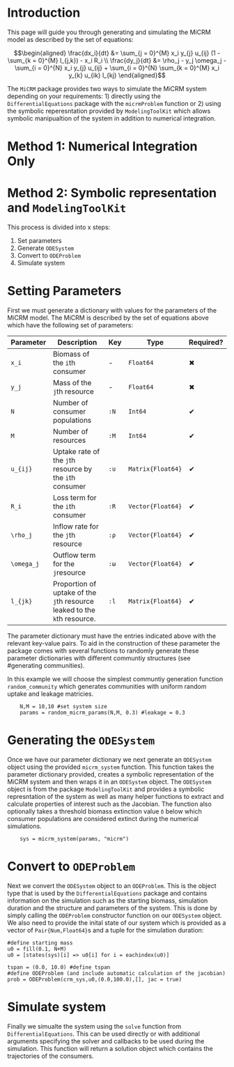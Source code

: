 # Introduction
This page will guide you through generating and simulating the MiCRM model as described by the set of equations:

```math
\begin{aligned}
    \frac{dx_i}{dt} &= \sum_{j = 0}^{M} x_i y_{j} u_{ij}  (1 - \sum_{k = 0}^{M} l_{j,k}) - x_i R_i \\
    \frac{dy_j}{dt} &= \rho_j - y_j \omega_j - \sum_{i = 0}^{N} x_i y_{j} u_{ij} + \sum_{i = 0}^{N} \sum_{k = 0}^{M} x_i y_{k} u_{ik} l_{kj}
\end{aligned}
```
The `MiCRM` package provides two ways to simulate the MiCRM system depending on your requirements: 1) directly using the `DifferentialEquations` package with the `micrmProblem` function or 2) using the symbolic reperesntation provided by `ModelingToolKit` which allows symbolic manipualtion of the system in addition to numerical integration. 

# Method 1: Numerical Integration Only



# Method 2: Symbolic representation and `ModelingToolKit`

This process is divided into x steps:
1. Set parameters
2. Generate `ODESystem`
3. Convert to `ODEProblem`
4. Simulate system

# Setting Parameters
First we must generate a dictionary with values for the parameters of the MiCRM model. The MiCRM is described by the set of equations above which have the following set of parameters:

| Parameter    	| Description                                                                  	| Key  	| Type              	| Required? |
|--------------	|------------------------------------------------------------------------------	|------	|-------------------    |-----------|
| ``x_i``      	| Biomass of the ``i``th consumer                                              	| -    	| `Float64`         	| ✖         |
| ``y_j``      	| Mass of the ``j``th resource                                                 	| -    	| `Float64`         	| ✖         |
| ``N``        	| Number of consumer populations                                               	| `:N` 	| `Int64`           	| ✔         |
| ``M``        	| Number of resources                                                          	| `:M` 	| `Int64`           	| ✔         |
| ``u_{ij}``   	| Uptake rate of the `j`th resource  by the `i`th consumer                     	| `:u` 	| `Matrix{Float64}` 	| ✔         |
| ``R_i``      	| Loss term for the ``i``th consumer                                           	| `:R` 	| `Vector{Float64}` 	| ✔         |
| ``\rho_j``   	| Inflow rate for the ``j``th resource                                         	| `:ρ` 	| `Vector{Float64}` 	| ✔         |
| ``\omega_j`` 	| Outflow term for the ``j``resource                                           	| `:ω` 	| `Vector{Float64}` 	| ✔         |
| ``l_{jk}``   	| Proportion of uptake of the ``j``th resource leaked to the ``k``th resource. 	| `:l` 	| `Matrix{Float64}` 	| ✔         |

The parameter dictionary must have the entries indicated above with the relevant key-value pairs. To aid in the construction of these parameter the package comes with several functions to randomly generate these parameter dictionaries with different communtiy structures (see #generating communities). 

In this example we will choose the simplest communtiy generation function `random_community` which generates communities with uniform random uptake and leakage matricies. 

```@example
    N,M = 10,10 #set system size 
    params = random_micrm_params(N,M, 0.3) #leakage = 0.3
```

# Generating the `ODESystem`

Once we have our parameter dictionary we next generate an `ODESystem` object using the provided `micrm_system` function. This function takes the parameter dictionary provided, creates a symbolic representation of the MiCRM system and then wraps it in an `ODESystem` object. The `ODESystem` object is from the package `ModelingToolKit` and provides a symbolic represntation of the system as well as many helper functions to extract and calculate properties of interest such as the Jacobian. The function also optionally takes a threshold biomass extinction value `δ` below which consumer populations are considered extinct during the numerical simulations.  

```@example
    sys = micrm_system(params, "micrm")
```

# Convert to `ODEProblem`

Next we convert the `ODESystem` object to an `ODEProblem`. This is the object type that is used by the `DifferentialEquations` package and contains information on the simulation such as the starting biomass, simulation duration and the structure and parameters of the system. This is done by simply calling the `ODEProblem` constructor function on our `ODESystem` object. We also need to provide the inital state of our system which is provided as a vector of `Pair{Num,Float64}`s and a tuple for the simulation duration:

```@example
#define starting mass
u0 = fill(0.1, N+M)
u0 = [states(sys)[i] => u0[i] for i = eachindex(u0)]

tspan = (0.0, 10.0) #define tspan
#define ODEProblem (and include automatic calculation of the jacobian)
prob = ODEProblem(crm_sys,u0,(0.0,100.0),[], jac = true)
```

# Simulate system
Finally we simualte the system using the `solve` function from `DifferentialEquations`. This can be used directly or with additional arguments specifying the solver and callbacks to be used during the simulation. This function will return a solution object which contains the trajectories of the consumers.